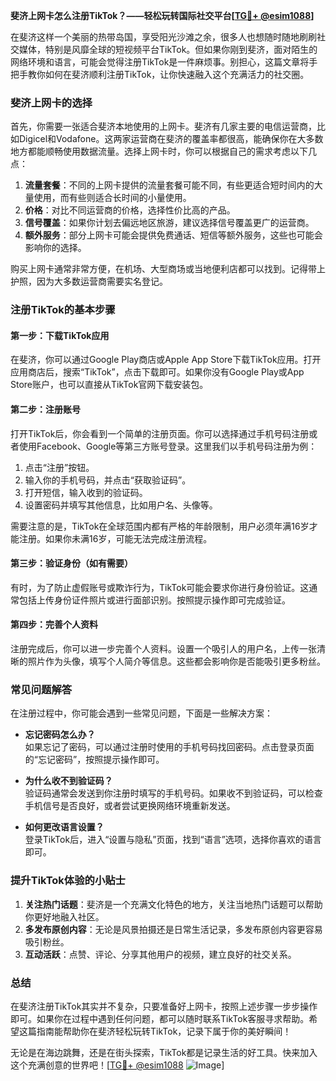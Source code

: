 **斐济上网卡怎么注册TikTok？——轻松玩转国际社交平台[[TG💪+ @esim1088](https://t.me/s/esim1088)]**

在斐济这样一个美丽的热带岛国，享受阳光沙滩之余，很多人也想随时随地刷刷社交媒体，特别是风靡全球的短视频平台TikTok。但如果你刚到斐济，面对陌生的网络环境和语言，可能会觉得注册TikTok是一件麻烦事。别担心，这篇文章将手把手教你如何在斐济顺利注册TikTok，让你快速融入这个充满活力的社交圈。

### 斐济上网卡的选择

首先，你需要一张适合斐济本地使用的上网卡。斐济有几家主要的电信运营商，比如Digicel和Vodafone。这两家运营商在斐济的覆盖率都很高，能确保你在大多数地方都能顺畅使用数据流量。选择上网卡时，你可以根据自己的需求考虑以下几点：

1. **流量套餐**：不同的上网卡提供的流量套餐可能不同，有些更适合短时间内的大量使用，而有些则适合长时间的小量使用。
2. **价格**：对比不同运营商的价格，选择性价比高的产品。
3. **信号覆盖**：如果你计划去偏远地区旅游，建议选择信号覆盖更广的运营商。
4. **额外服务**：部分上网卡可能会提供免费通话、短信等额外服务，这些也可能会影响你的选择。

购买上网卡通常非常方便，在机场、大型商场或当地便利店都可以找到。记得带上护照，因为大多数运营商需要实名登记。

### 注册TikTok的基本步骤

#### 第一步：下载TikTok应用

在斐济，你可以通过Google Play商店或Apple App Store下载TikTok应用。打开应用商店后，搜索“TikTok”，点击下载即可。如果你没有Google Play或App Store账户，也可以直接从TikTok官网下载安装包。

#### 第二步：注册账号

打开TikTok后，你会看到一个简单的注册页面。你可以选择通过手机号码注册或者使用Facebook、Google等第三方账号登录。这里我们以手机号码注册为例：

1. 点击“注册”按钮。
2. 输入你的手机号码，并点击“获取验证码”。
3. 打开短信，输入收到的验证码。
4. 设置密码并填写其他信息，比如用户名、头像等。

需要注意的是，TikTok在全球范围内都有严格的年龄限制，用户必须年满16岁才能注册。如果你未满16岁，可能无法完成注册流程。

#### 第三步：验证身份（如有需要）

有时，为了防止虚假账号或欺诈行为，TikTok可能会要求你进行身份验证。这通常包括上传身份证件照片或进行面部识别。按照提示操作即可完成验证。

#### 第四步：完善个人资料

注册完成后，你可以进一步完善个人资料。设置一个吸引人的用户名，上传一张清晰的照片作为头像，填写个人简介等信息。这些都会影响你是否能吸引更多粉丝。

### 常见问题解答

在注册过程中，你可能会遇到一些常见问题，下面是一些解决方案：

- **忘记密码怎么办？**  
  如果忘记了密码，可以通过注册时使用的手机号码找回密码。点击登录页面的“忘记密码”，按照提示操作即可。

- **为什么收不到验证码？**  
  验证码通常会发送到你注册时填写的手机号码。如果收不到验证码，可以检查手机信号是否良好，或者尝试更换网络环境重新发送。

- **如何更改语言设置？**  
  登录TikTok后，进入“设置与隐私”页面，找到“语言”选项，选择你喜欢的语言即可。

### 提升TikTok体验的小贴士

1. **关注热门话题**：斐济是一个充满文化特色的地方，关注当地热门话题可以帮助你更好地融入社区。
2. **多发布原创内容**：无论是风景拍摄还是日常生活记录，多发布原创内容更容易吸引粉丝。
3. **互动活跃**：点赞、评论、分享其他用户的视频，建立良好的社交关系。

### 总结

在斐济注册TikTok其实并不复杂，只要准备好上网卡，按照上述步骤一步步操作即可。如果你在过程中遇到任何问题，都可以随时联系TikTok客服寻求帮助。希望这篇指南能帮助你在斐济轻松玩转TikTok，记录下属于你的美好瞬间！

无论是在海边跳舞，还是在街头探索，TikTok都是记录生活的好工具。快来加入这个充满创意的世界吧！[[TG💪+ @esim1088](https://t.me/s/esim1088) ![Image](https://i.postimg.cc/4NQfJmqS/Snipaste-2025-05-13-00-14-12.png)]